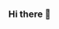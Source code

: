 ### Hi there 👋

<!--
**KeithDinh/KeithDinh** is a ✨ _special_ ✨ repository because its `README.md` (this file) appears on your GitHub profile.
<img src="https://www.canva.com/design/DAERBhFAp60/XF5YFqjnLRzOK8wqOdPKyw/view?utm_content=DAERBhFAp60&utm_campaign=designshare&utm_medium=link&utm_source=publishsharelink">

- 🔭 I’m currently working on a freelancer website, a financial web app, and a side-project MERN app
- 🌱 I’m currently learning MERN and Advanced Web Backend
- 🤔 I’m looking for help with a friendly user-interface drag-drop customizable device skin like this https://caseapp.com/editor/edit/new/case/iphone-12
- 💬 Ask me about anything. I'm open to any question
- 📫 How to reach me: keithdinhcs@gmail.com or https://www.linkedin.com/in/kietdinhcs/
- 😄 Pronouns: ...
- ⚡ Fun fact: playing guitar and cooking are my hobbies
-->
